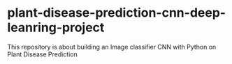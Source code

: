# plant-disease-prediction-cnn-deep-leanring-project
This repository is about building an Image classifier CNN with Python on Plant Disease Prediction
